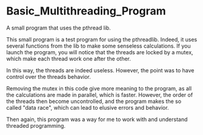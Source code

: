 # Basic_Multithreading_Program
A small program that uses the pthread lib.

This small program is a test program for using the pthreadlib. Indeed, it uses several functions from the lib to make some 
senseless calculations.
If you launch the program, you will notice that the threads are locked by a mutex, which make each thread work one after 
the other.

In this way, the threads are indeed useless. However, the point was to have control over the threads behavior. 


Removing the mutex in this code give more meaning to the program, as all the calculations are made in parallel, which is faster. 
However, the order of the threads then become uncontrolled, and the program makes the so called "data race", 
which can lead to elusive errors and behavior.

Then again, this program was a way for me to work with and understand threaded programming.
